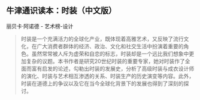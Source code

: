## 牛津通识读本：时装（中文版）

丽贝卡·阿诺德  -  艺术榜-设计

> 时装是一个充满活力的全球化产业，既体现着高雅艺术，又反映了流行文化，在广大消费者群体的经济、政治、文化和社交生活中扮演着重要的角色。虽然常常被人斥为虚荣和自恋的标志，时装却是一个远比我们想象中更加复杂的议题。本书作者是研究20世纪时装的重要专家，她对时装作了全面而富有启发的论述，勾勒出时装的发展史，分析了高级时装与成衣设计师的演化、时装与艺术相互渗透的关系、时装生产的历史演变等内容。此外，时装在道德上的争议以及它在当今全球化背景下的发展也得到了深刻的探讨。
